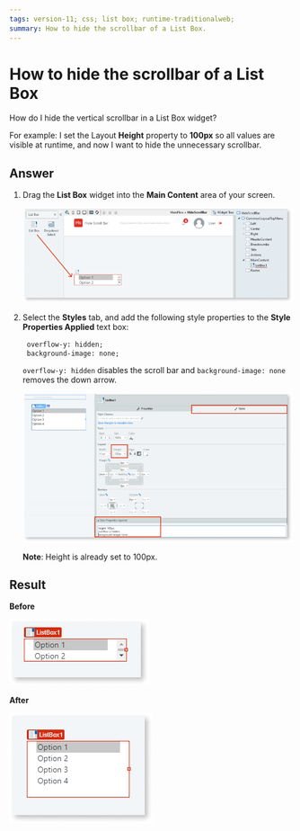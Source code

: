 ```yaml
---
tags: version-11; css; list box; runtime-traditionalweb;
summary: How to hide the scrollbar of a List Box.
---
```


# How to hide the scrollbar of a List Box

How do I hide the vertical scrollbar in a List Box widget? 

For example: I set the Layout **Height** property to **100px** so all values are visible at runtime, and now I want to hide the unnecessary scrollbar.

## Answer

1. Drag the **List Box** widget into the **Main Content** area of your screen.

    ![Drag widget onto screen](images/hide-scrollbar-listbox-2-ss.png)

2. Select the **Styles** tab, and add the following style properties to the **Style Properties Applied** text box:
    
        overflow-y: hidden;
        background-image: none;

    `overflow-y: hidden` disables the scroll bar and  `background-image: none` removes the down arrow. 

    ![Style Properties Applied](images/hide-scrollbar-listbox-1-ss.png)

    **Note**: Height is already set to 100px.

## Result

**Before**

![List Box with scroll bar](images/hide-scrollbar-listbox-3-ss.png)

**After**

![List Box without scroll bar](images/hide-scrollbar-listbox-4-ss.png)
